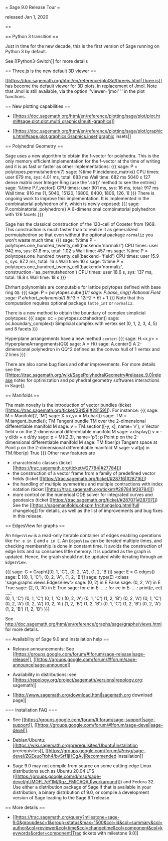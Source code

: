 = Sage 9.0 Release Tour =

released Jan 1, 2020

<<TableOfContents>>

== Python 3 transition ==

Just in time for the new decade, this is the first version of Sage running on Python 3 by default. 

See [[Python3-Switch]] for more details

== Three.js is the new default 3D viewer ==

[[https://doc.sagemath.org/html/en/reference/plot3d/threejs.html|Three.js]] has become the default viewer for 3D plots, in replacement of Jmol. Note that Jmol is still available, via the option ''viewer='jmol' '' in the plot functions. 

== New plotting capabilities ==

 * [[https://doc.sagemath.org/html/en/reference/plotting/sage/plot/plot.html#sage.plot.plot.multi_graphics|multi-graphics]]

 * [[https://doc.sagemath.org/html/en/reference/plotting/sage/plot/graphics.html#sage.plot.graphics.Graphics.inset|graphic insets]]

== Polyhedral Geometry ==

Sage uses a new algorithm to obtain the f-vector for polyhedra. This is the only memory efficient implementation for the f-vector at the time of writing and it is as fast or faster as other implementations:
{{{
sage: P = polytopes.permutahedron(7)
sage: %time P.incidence_matrix()
CPU times: user 679 ms, sys: 4.01 ms, total: 683 ms
Wall time: 682 ms
5040 x 127 dense matrix over Integer Ring (use the '.str()' method to see the entries)
sage: %time P.f_vector()
CPU times: user 901 ms, sys: 16 ms, total: 917 ms
Wall time: 916 ms
(1, 5040, 15120, 16800, 8400, 1806, 126, 1)
}}}
There is ongoing work to improve this implementation. It is implemented in the combinatorial polyhedron of `P`, which is newly exposed:
{{{
sage: P.combinatorial_polyhedron()
A 6-dimensional combinatorial polyhedron with 126 facets
}}}

Sage has the classical construction of the 120-cell of Coxeter from 1969.
This construction is much faster than to realize it as generalized permutahedron so that even without the optional package `normaliz` you won't waste much time:
{{{
sage: %time P = polytopes.one_hundred_twenty_cell(backend='normaliz')
CPU times: user 942 ms, sys: 81.8 ms, total: 1.02 s
Wall time: 457 ms
sage: %time P = polytopes.one_hundred_twenty_cell(backend='field')
CPU times: user 15.9 s, sys: 87.2 ms, total: 16 s
Wall time: 16 s
sage: %time P = polytopes.one_hundred_twenty_cell(backend='normaliz', construction='as_permutahedron')
CPU times: user 18.6 s, sys: 137 ms, total: 18.8 s
Wall time: 18 s
}}}

Ehrhart polynomials are computable for lattice polytopes defined with base ring `QQ`:
{{{
sage: P = polytopes.cube()*1/1
sage: P.base_ring()
Rational Field
sage: P.ehrhart_polynomial()
8*t^3 + 12*t^2 + 6*t + 1
}}}
Note that this computation requires optional package `latte_int` or `normaliz`.

There is a new method to obtain the boundary of complex simplicial polytopes:
{{{
sage: oc = polytopes.octahedron()
sage: oc.boundary_complex()
Simplicial complex with vertex set (0, 1, 2, 3, 4, 5) and 8 facets
}}}

Hyperplane arrangements have a new method `center`:
{{{
sage: H.<x,y> = HyperplaneArrangements(QQ)
sage: A = H()
sage: A.center()
A 2-dimensional polyhedron in QQ^2 defined as the convex hull of 1 vertex and 2 lines
}}}

There are also some bug fixes and other improvements. For more details see the [[https://trac.sagemath.org/wiki/SagePolyhedralGeometry#release_9.0|release notes for optimization and polyhedral geometry softwares interactions in Sage]].

== Manifolds ==

The main novelty is the introduction of vector bundles (ticket [[https://trac.sagemath.org/ticket/28159|#28159]]). For instance:
{{{
sage: M = Manifold(2, 'M')
sage: X.<x,y> = M.chart()
sage: TM = M.tangent_bundle(); TM
Tangent bundle TM over the 2-dimensional differentiable manifold M
sage: v = TM.section([-y, x], name='v'); v
Vector field v on the 2-dimensional differentiable manifold M
sage: v.display()
v = -y d/dx + x d/dy
sage: p = M((2,3), name='p'); p
Point p on the 2-dimensional differentiable manifold M
sage: TM.fiber(p)
Tangent space at Point p on the 2-dimensional differentiable manifold M
sage: v.at(p) in TM.fiber(p)
True
}}}
Other new features are
 * characteristic classes (ticket [[https://trac.sagemath.org/ticket/#27784|#27784]])
 * the construction of a vector frame from a family of predefined vector fields (ticket [[https://trac.sagemath.org/ticket/#28716|#28716]])
 * the handling of multiple symmetries and multiple contractions with index notation (ticket [[https://trac.sagemath.org/ticket/#28784|#28784]])
 * more control on the numerical ODE solver for integrated curves and geodesics (ticket [[https://trac.sagemath.org/ticket/#28707|#28707]])
See the [[https://sagemanifolds.obspm.fr/changelog.html|full changelog]] for details, as well as the list of improvements and bug fixes in this release.

== EdgesView for graphs ==

An `EdgesView` is a read-only iterable container of edges enabling operations like `for e in E` and `e in E`. An `EdgesView` can be iterated multiple times, and checking membership is done in constant time. It avoids the construction of edge lists and so consumes little memory. It is updated as the graph is updated. Hence, the graph should not be updated while iterating through an `EdgesView`.

{{{
sage: G = Graph([(0, 1, 'C'), (0, 2, 'A'), (1, 2, 'B')])
sage: E = G.edges()
sage: E
[(0, 1, 'C'), (0, 2, 'A'), (1, 2, 'B')]
sage: type(E)
<class 'sage.graphs.views.EdgesView'>
sage: (0, 2) in E
False
sage: (0, 2, 'A') in E
True
sage: (2, 0, 'A') in E
True
sage: for e in E:
....:     for ee in E:
....:         print(e, ee)
....:         
(0, 1, 'C') (0, 1, 'C')
(0, 1, 'C') (0, 2, 'A')
(0, 1, 'C') (1, 2, 'B')
(0, 2, 'A') (0, 1, 'C')
(0, 2, 'A') (0, 2, 'A')
(0, 2, 'A') (1, 2, 'B')
(1, 2, 'B') (0, 1, 'C')
(1, 2, 'B') (0, 2, 'A')
(1, 2, 'B') (1, 2, 'B')
}}}

See http://doc.sagemath.org/html/en/reference/graphs/sage/graphs/views.html for more details.


== Availability of Sage 9.0 and installation help ==

 * Release announcements: See [[https://groups.google.com/forum/#!forum/sage-release|sage-release]], [[https://groups.google.com/forum/#!forum/sage-announce|sage-announce]]

 * Availability in distributions: see [[https://repology.org/project/sagemath/versions|repology.org: sagemath]]

 * [[http://www.sagemath.org/download.html|sagemath.org download page]]

=== Installation FAQ ===

 * See [[https://groups.google.com/forum/#!forum/sage-support|sage-support]], [[https://groups.google.com/forum/#!forum/sage-devel|sage-devel]].

 * Debian/Ubuntu: [[https://wiki.sagemath.org/prerequisites/Ubuntu|Installation prerequisites]], [[https://groups.google.com/forum/#!msg/sage-devel/ZGEeuoTtbh4/bvSrf1jHCgAJ|Recommended installation]]

 * Sage 9.0 may not compile from source on some cutting edge Linux distributions such as Ubuntu 20.04 LTS ([[https://groups.google.com/d/msg/sage-devel/gUMOFL7eY1M/Rqz_FMICAQAJ|workaround]]) and Fedora 32.  Use either a distribution package of Sage if that is available in your distribution, a binary distribution of 9.0, or compile a development version of Sage leading to the Sage 9.1 release.

== More details ==

 * [[https://trac.sagemath.org/query?milestone=sage-9.0&groupdesc=1&group=status&max=1500&col=id&col=summary&col=author&col=reviewer&col=time&col=changetime&col=component&col=keywords&order=component|Trac tickets with milestone 9.0]]
